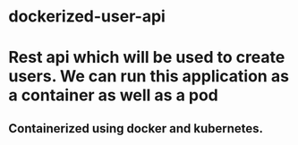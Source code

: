 # dockerized-user-api

# Rest api which will be used to create users. We can run this application as a container as well as a pod 
## Containerized using docker and kubernetes.
